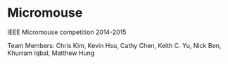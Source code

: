 Micromouse
==========

IEEE Micromouse competition 2014-2015

Team Members: Chris Kim, Kevin Hsu, Cathy Chen, Keith C. Yu, Nick Ben, Khurram Iqbal, Matthew Hung
